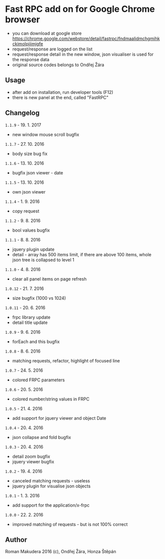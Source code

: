 # Fast RPC add on for Google Chrome browser

- you can download at google store https://chrome.google.com/webstore/detail/fastrpc/fndmaalidmchgmihkckimolpjiimjgfe
- request/response are logged on the list
- request/response detail in the new window, json visualiser is used for the response data
- original source codes belongs to Ondřej Žára

## Usage

- after add on installation, run developer tools (F12)
- there is new panel at the end, called "FastRPC"

## Changelog

`1.1.9` - 19. 1. 2017
- new window mouse scroll bugfix

`1.1.7` - 27. 10. 2016
- body size bug fix

`1.1.6` - 13. 10. 2016
- bugfix json viewer - date

`1.1.5` - 13. 10. 2016
- own json viewer

`1.1.4` - 1. 9. 2016
- copy request

`1.1.2` - 9. 8. 2016
- bool values bugfix

`1.1.1` - 8. 8. 2016
- jquery plugin update
- detail - array has 500 items limit, if there are above 100 items, whole json tree is collapsed to level 1

`1.1.0` - 4. 8. 2016
- clear all panel items on page refresh

`1.0.12` - 21. 7. 2016
- size bugfix (1000 vs 1024)

`1.0.11` - 20. 6. 2016
- frpc library update
- detail title update

`1.0.9` - 9. 6. 2016
- forEach and this bugfix

`1.0.8` - 8. 6. 2016
- matching requests, refactor, highlight of focused line

`1.0.7` - 24. 5. 2016
- colored FRPC parameters

`1.0.6` - 20. 5. 2016
- colored number/string values in FRPC

`1.0.5` - 21. 4. 2016
- add support for jquery viewer and object Date

`1.0.4` - 20. 4. 2016
- json collapse and fold bugfix

`1.0.3` - 20. 4. 2016
- detail zoom bugfix
- jquery viewer bugfix

`1.0.2` - 19. 4. 2016
- canceled matching requests - useless
- jquery plugin for visualise json objects

`1.0.1` - 1. 3. 2016
- add support for the application/x-frpc

`1.0.0` - 22. 2. 2016
- improved matching of requests - but is not 100% correct

## Author

Roman Makudera 2016 (c),
Ondřej Žára,
Honza Štěpán
